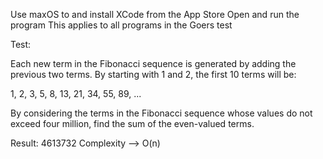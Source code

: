 Use maxOS to and install XCode from the App Store
Open and run the program
This applies to all programs in the Goers test



Test: 

Each new term in the Fibonacci sequence is generated by adding the previous two terms. By starting with 1 and 2, the first 10 terms will be:

1, 2, 3, 5, 8, 13, 21, 34, 55, 89, ...

By considering the terms in the Fibonacci sequence whose values do not exceed four million, find the sum of the even-valued terms.


Result:
4613732
Complexity --> O(n)


